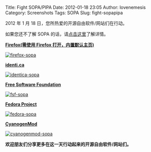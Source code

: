 Title: Fight SOPA/PIPA
Date: 2012-01-18 23:05
Author: lovenemesis
Category: Screenshots
Tags: SOPA
Slug: fight-sopapipa

2012 年 1 月 18 日，您所热爱的开源自由软件/网站们在行动。

如果您还不了解 SOPA
的话，请[点击这里](http://www.ruanyifeng.com/blog/2012/01/why_sopa_is_evil.html)了解详情。

**[Firefox(需使用 Firefox 打开，内置默认主页)](about:home)**

[![](http://linuxtoy.org/img/2012/01/firefox-sopa.png "firefox-sopa")](http://linuxtoy.org/img/2012/01/firefox-sopa.png)

**[identi.ca](http://identi.ca)**

[![](http://linuxtoy.org/img/2012/01/identica-sopa.png "identica-sopa")](http://linuxtoy.org/img/2012/01/identica-sopa.png)

**[Free Software Foundation](http://www.fsf.org/)**

[![](http://linuxtoy.org/img/2012/01/fsf-sopa.png "fsf-sopa")](http://linuxtoy.org/img/2012/01/fsf-sopa.png)

**[Fedora Project](http://fedoraproject.org/)**

[![](http://linuxtoy.org/img/2012/01/fedora-sopa.png "fedora-sopa")](http://linuxtoy.org/img/2012/01/fedora-sopa.png)

**[CyanogenMod](http://www.cyanogenmod.com/)**

[![](http://linuxtoy.org/img/2012/01/cyanogenmod-sopa.png "cyanogenmod-sopa")](http://linuxtoy.org/img/2012/01/cyanogenmod-sopa.png)

**欢迎朋友们分享更多在这一天行动起来的开源自由软件/网站们。**
